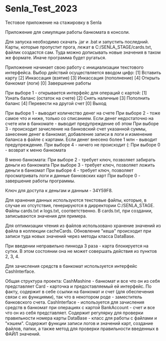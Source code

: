 # Senla_Test_2023

Тестовое приложение на стажировку в Senla

Приложение для симуляции работы банкомата в консоли.

Для запуска необходимо скачать .jar и .bat и запустить последний.
Карты, которые пропустит прога, лежат в C:/SENLA_STAGE/cards.txt, файлик создастся сам. 
Туда можно дописывать новые значения в таком же формате. Иначе программа будет ругаться.

Приложение начинает свою работу с инициализации текстового интерфейса. Выбор действий осуществляется вводом цифр:
[1] Вставить карту
[2] Инкассация (взятие)
[3] Инкассация (пополнение)
[4] Открыть банкомат (логи)
[0] Завершение работы

При выборе 1 - открывается интерфейс для операций с картой:
[1] Узнать баланс (остаток на счете)
[2] Снять наличные
[3] Пополнить баланс
[4] Перевести на другой счет
[0] Выход

При выборе 1 - выводит количество денег на счете
При выборе 2 - тоже самое что и ниже, только со списанием. Если денег недостаточно на счете или в банкомате - выводит предупреждение об этом
При выборе 3 - происходит зачисление на банковский счет указанной суммы, занесение денег в банкомат, добавление записи в логи и изменение баланса в файле с картами.
Если денег внесено более 1 млн - выводит предупреждение.
При выборе 4 - ничего не происходит (:
При выборе 0 - возврат к меню банкомата

В меню банкомата:
При выборе 2 - требует ключ, позволяет забирать деньги из банкомата
При выборе 3 - требует ключ, позволяет ложить деньги в банкомат
При выборе 4 - требует ключ, позволяет просматривать логи и данные банковских карт
При выборе 0 - завершение работы программы.

Ключ для доступа к деньгам и данным - 34Y59F8.

Для хранения данных используются текстовые файлы, которые, в случае их отсутствия, генерируются в дирректории C:/SENLA_STAGE.
Файлы cards.txt и logs.txt, соответственно. В cards.txt, при создании, записываются значения для примера.

Для оптимизации чтения из файлов использовано хранение значений из файла в коллекции cacheCards. 
Обновление "кеша" происходит при записи туда новых значений через методы класса DataBase.

При введении неправильно пинкода 3 раза - карта блокируется на сутки. В этом состоянии она не может совершать действия из пунктов 2, 3, 4.

Для зачисления средств в банкомат используется интерфейс CashInterface.

Общая структура проекта:
CashMashine - банкомат и все что он из себя представляет
Card - карточка и предоставляемый ей интерфейс. По факту, содержит в себе ссылки на банкомат и счет (для обеспечения связи с их функциями),
  так что в некотором роде - заместитель банковского счета.
CashInterface - используется для зачисления средств в банкомат при операциях с картой
BankAccount - счет и все что он из себя представляет. Содержит регулярку для проверки правильности номера карты
DataBase - класс для работы с файлами и "кэшем". Содержит функции записи логов и значений карт, создание файлов, папки,
  а также метод для проверки правильности введенных в ФАЙЛ значений.
